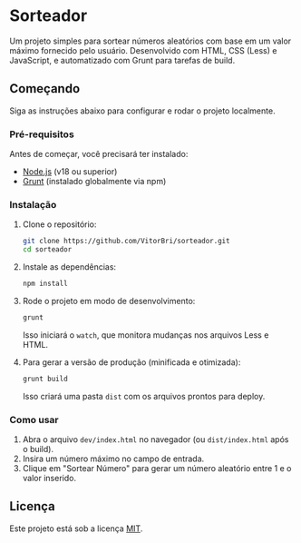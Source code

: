 # Sorteador

Um projeto simples para sortear números aleatórios com base em um valor máximo fornecido pelo usuário. Desenvolvido com HTML, CSS (Less) e JavaScript, e automatizado com Grunt para tarefas de build.

## Começando

Siga as instruções abaixo para configurar e rodar o projeto localmente.

### Pré-requisitos

Antes de começar, você precisará ter instalado:

- [Node.js](https://nodejs.org/) (v18 ou superior)
- [Grunt](https://gruntjs.com/) (instalado globalmente via npm)

### Instalação

1. Clone o repositório:

   ```bash
   git clone https://github.com/VitorBri/sorteador.git
   cd sorteador
   ```

2. Instale as dependências:

   ```bash
   npm install
   ```

3. Rode o projeto em modo de desenvolvimento:

   ```bash
   grunt
   ```

   Isso iniciará o `watch`, que monitora mudanças nos arquivos Less e HTML.

4. Para gerar a versão de produção (minificada e otimizada):

   ```bash
   grunt build
   ```

   Isso criará uma pasta `dist` com os arquivos prontos para deploy.

### Como usar

1. Abra o arquivo `dev/index.html` no navegador (ou `dist/index.html` após o build).
2. Insira um número máximo no campo de entrada.
3. Clique em "Sortear Número" para gerar um número aleatório entre 1 e o valor inserido.

## Licença

Este projeto está sob a licença [MIT](https://opensource.org/licenses/MIT).
